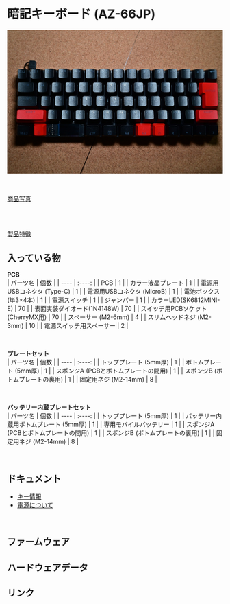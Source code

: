 # 暗記キーボード (AZ-66JP)

![AZ-66JP](/images/az66jp/az66jp.jpg)

<br>

[商品写真](/docs/az66jp/photos/)

<br><br>

[製品特徴](/docs/az66jp/features/)

## 入っている物

**PCB**<br>
| パーツ名 | 個数 |
| ---- | :----: |
| PCB  |  1  |
| カラー液晶プレート |  1  |
| 電源用USBコネクタ (Type-C) |  1  |
| 電源用USBコネクタ (MicroB) |  1  |
| 電池ボックス (単3×4本) |  1  |
| 電源スイッチ  |  1  |
| ジャンパー  |  1  |
| カラーLED(SK6812MINI-E)  |  70  |
| 表面実装ダイオード(1N4148W)  |  70  |
| スイッチ用PCBソケット(CherryMX用)  |  70  |
| スペーサー (M2-6mm)  |  4  |
| スリムヘッドネジ (M2-3mm)  |  10  |
| 電源スイッチ用スペーサー  |  2  |

<br>

**プレートセット**<br>
| パーツ名 | 個数 |
| ---- | :----: |
| トッププレート (5mm厚)  |  1  |
| ボトムプレート (5mm厚) |  1  |
| スポンジA (PCBとボトムプレートの間用) |  1  |
| スポンジB (ボトムプレートの裏用) |  1  |
| 固定用ネジ (M2-14mm)  |  8  |

<br>

**バッテリー内蔵プレートセット**<br>
| パーツ名 | 個数 |
| ---- | :----: |
| トッププレート (5mm厚)  |  1  |
| バッテリー内蔵用ボトムプレート (5mm厚) |  1  |
| 専用モバイルバッテリー |  1  |
| スポンジA (PCBとボトムプレートの間用) |  1  |
| スポンジB (ボトムプレートの裏用) |  1  |
| 固定用ネジ (M2-14mm)  |  8  |

<br>


## ドキュメント

- [キー情報](/docs/az66jp/keydata/)
- [電源について](/docs/az66jp/power_line/)

<br>


## ファームウェア


## ハードウェアデータ


## リンク

